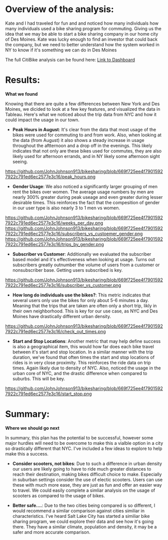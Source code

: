 #  Overview of the analysis:

Kate and I had traveled for fun and and noticed how many individuals how many individuals used a bike sharing program for commuting.  Giving us the idea that we may be able to start a bike sharing company in our home city of Des Moines.   Kate was lucky enough to find an investor that could back the company, but we need to better understand how the system worked in NY to know if it's something we can do in Des Moines

The full CitiBike analysis can be found here:  [Link to Dashboard](https://public.tableau.com/app/profile/john.johnson7682/viz/CitiBikeProposal_16437557686450/CitiBikeStory?publish=yes)

#  Results:

**What we found**

Knowing that there are quite a few differences between New York and Des Moines, we dicided to look at a few key features, and visualized the data in Tableau.  Here's what we noticed about the trip data from NYC and how it could impact the usage in our town.

 - **Peak Hours in August**:  It's clear from the data that most usage of the bikes were used for commuting to and from work.  Also, when looking at the data (from August) it also shows a steady increase in usage throughout the aftternoon and a drop off in the evenings.   This likely indicates that not only are these bikes used for commutes, they are also likely used for afternoon errands, and in NY likely some afternoon sight seeing.

https://github.com/JohnJohnson913/bikesharing/blob/669f725ee4f79015927922c791ed6ec2577e3c16/peak_hours.png

- **Gender Usage**:  We also noticed a significantly larger grouping of men rent the bikes over women.  The average usage numbers by men are nearly 300% greater during peak useage and even greater during lesser desirable times.  This reinforces the fact that the compesition of gender in our user type is also nearly 3 to 1 men vs women.

https://github.com/JohnJohnson913/bikesharing/blob/669f725ee4f79015927922c791ed6ec2577e3c16/weeks_per_day.png
https://github.com/JohnJohnson913/bikesharing/blob/669f725ee4f79015927922c791ed6ec2577e3c16/subscribers_vs_custoemer_gender.png
https://github.com/JohnJohnson913/bikesharing/blob/669f725ee4f79015927922c791ed6ec2577e3c16/trips_by_gender.png

- **Subscriber vs Customer**:  Additionally we evaluated the subscriber based model and it's effectiveness when looking at usage.   Turns out subscribers greatly outnumber the volume of users from a customer or nonsubscriber base.  Getting users subscribed is key.

https://github.com/JohnJohnson913/bikesharing/blob/669f725ee4f79015927922c791ed6ec2577e3c16/subscriber_vs_customer.png

- **How long do individuals use the bikes?**:  This metric indicates that several users only use the bikes for only about 5-6 minutes a day.  Meaning that the trips that are taken are often only a short trip, likly in their own neighborhood.  This is key for our use case, as NYC and Des Moines have drastically different urban density.  

https://github.com/JohnJohnson913/bikesharing/blob/669f725ee4f79015927922c791ed6ec2577e3c16/check_out_times.png

- **Start and Stop Locations**:  Another metric that may help define success is also a geographical item, this would how far does each bike travel between it's start and stop location.  In a similar manner with the trip duration, we've found that often times the start and stop locations of rides is in very close proximity.  This reinforces the ride data on trip times.   Again likely due to density of NYC.  Also, noticed the usage in the urban core of NYC, and the drastic difference when compared to suburbs.  This will be key.

https://github.com/JohnJohnson913/bikesharing/blob/669f725ee4f79015927922c791ed6ec2577e3c16/start_stop.png

#  Summary:

**Where we should go next**

In summary, this plan has the potential to be successful, however some major hurdles will need to be overcome to make this a vialble option in a city so drastically different that NYC.  I've included a few ideas to explore to help make this a success.

- **Consider scooters, not bikes**:  Due to such a difference in urban density our users are likely going to have to ride much greater distances to reach their destination, making bikes difficult choice to make.   Especially in suburban settings consider the use of electic scooters.  Users can use these with much more ease, they are just as fun and offer an easier way to travel.  We could easily complete a simliar analysis on the usage of scooters as compared to the usage of bikes.

- **Better safe....**:  Due to the two cities being compared is so different, I would recommend a similar comparison against cities similiar in characteristics.  I've heard Salt Lake City has started a similiar bike sharing program, we could explore their data and see how it's going there.   They have a similar climate, population and density, it may be a safer and more accurate comparison.
